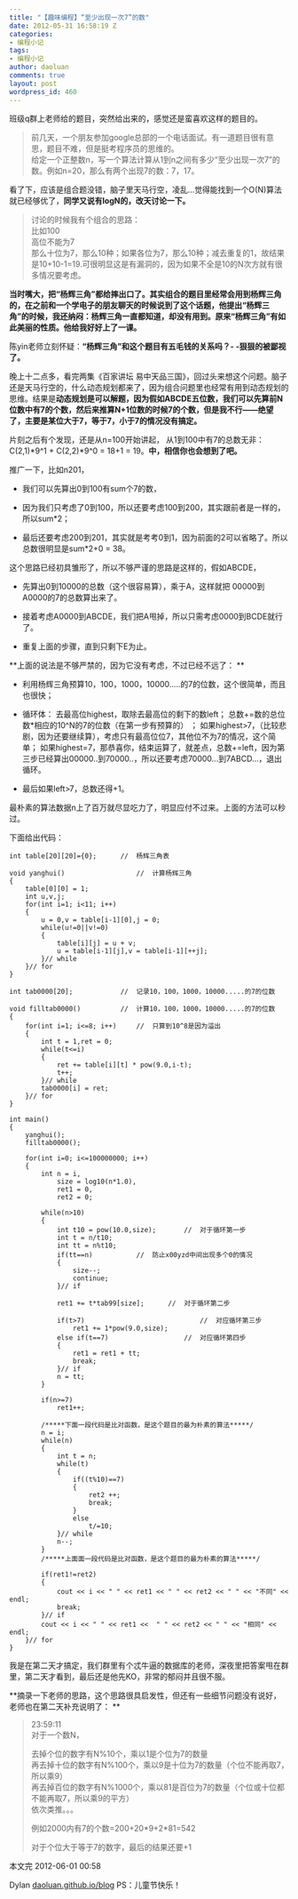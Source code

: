 ```yaml
---
title: "【趣味编程】“至少出现一次7”的数"
date: 2012-05-31 16:58:19 Z
categories:
- 编程小记
tags:
- 编程小记
author: daoluan
comments: true
layout: post
wordpress_id: 460
---
```


班级q群上老师给的题目，突然给出来的，感觉还是蛮喜欢这样的题目的。


<blockquote><p>前几天，一个朋友参加google总部的一个电话面试。有一道题目很有意思，题目不难，但是挺考程序员的思维的。<br>
给定一个正整数n，写一个算法计算从1到n之间有多少“至少出现一次7”的数。例如n=20，那么有两个出现7的数：7，17。</p></blockquote>


<!-- more -->

看了下，应该是组合题没错，脑子里天马行空，凌乱...觉得能找到一个O(N)算法就已经够优了，**同学又说有logN的，改天讨论一下。**


<blockquote><p>讨论的时候我有个组合的思路：<br>
比如100<br>
高位不能为7<br>
那么十位为7，那么10种；如果各位为7，那么10种；减去重复的1，故结果是10+10-1=19.可很明显这是有漏洞的，因为如果不全是10的N次方就有很多情况要考虑。</p></blockquote>


**当时嘴大，把“杨辉三角”都给摔出口了。其实组合的题目里经常会用到杨辉三角的，在之前和一个学电子的朋友聊天的时候说到了这个话题，他提出“杨辉三角”的时候，我还纳闷：杨辉三角一直都知道，却没有用到。原来“杨辉三角”有如此美丽的性质。他给我好好上了一课。**

陈yin老师立刻怀疑：**“杨辉三角”和这个题目有五毛钱的关系吗？- -狠狠的被鄙视了。**

晚上十二点多，看完两集《百家讲坛 易中天品三国》，回过头来想这个问题。脑子还是天马行空的，什么动态规划都来了，因为组合问题里也经常有用到动态规划的思维。结果是**动态规划是可以解题，因为假如ABCDE五位数，我们可以先算前N位数中有7的个数，然后来推算N+1位数的时候7的个数，但是我不行——绝望了，主要是某位大于7，等于7，小于7的情况没有搞定。**

片刻之后有个发现，还是从n=100开始讲起，
从1到100中有7的总数无非：C(2,1)*9^1 + C(2,2)*9^0 = 18+1 = 19。**中，相信你也会想到了吧。**

推广一下，比如n201，




  * 我们可以先算出0到100有sum个7的数，


  * 因为我们只考虑了0到100，所以还要考虑100到200，其实跟前者是一样的，所以sum*2；


  * 最后还要考虑200到201，其实就是考考0到1，因为前面的2可以省略了。所以总数很明显是sum*2+0 = 38。


这个思路已经初具雏形了，所以不够严谨的思路是这样的，假如ABCDE，


  * 先算出0到10000的总数（这个很容易算），乘于A，这样就把 00000到A0000的7的总数算出来了。


  * 接着考虑A0000到ABCDE，我们把A甩掉，所以只需考虑0000到BCDE就行了。


  * 重复上面的步骤，直到只剩下E为止。


**上面的说法是不够严禁的，因为它没有考虑，不过已经不远了： **




  * 利用杨辉三角预算10，100，1000，10000.....的7的位数，这个很简单，而且也很快；


  * 循环体：
去最高位highest，取除去最高位的剩下的数left；
总数+=数的总位数*相应的10^N的7的位数（在第一步有预算的） ；
如果highest>7，（比较悲剧，因为还要继续算），考虑只有最高位位7，其他位不为7的情况，这个简单；
如果highest=7，那恭喜你，结束运算了，就差点，总数+=left，因为第三步已经算出00000..到70000..，所以还要考虑70000...到7ABCD...，退出循环。


  * 最后如果left>7，总数还得+1。


最朴素的算法数据n上了百万就尽显吃力了，明显应付不过来。上面的方法可以秒过。

下面给出代码：


    int table[20][20]={0};		//	杨辉三角表

    void yanghui()					//	计算杨辉三角
    {
    	table[0][0] = 1;
    	int u,v,j;
    	for(int i=1; i<11; i++)
    	{
    		u = 0,v = table[i-1][0],j = 0;
    		while(u!=0||v!=0)
    		{
    			table[i][j] = u + v;
    			u = table[i-1][j],v = table[i-1][++j];
    		}// while
    	}// for
    }

    int tab0000[20];			//	记录10，100，1000，10000.....的7的位数

    void filltab0000()			//	计算10，100，1000，10000.....的7的位数
    {
    	for(int i=1; i<=8; i++)		//	只算到10^8是因为溢出
    	{
    		int t = 1,ret = 0;
    		while(t<=i)
    		{
    			ret += table[i][t] * pow(9.0,i-t);
    			t++;
    		}// while
    		tab0000[i] = ret;
    	}// for
    }

    int main()
    {
    	yanghui();
    	filltab0000();

    	for(int i=0; i<=100000000; i++)
    	{
    		int n = i,
    			size = log10(n*1.0),
    			ret1 = 0,
    			ret2 = 0;

    		while(n>10)
    		{
    			int t10 = pow(10.0,size);		//	对于循环第一步
    			int t = n/t10;
    			int tt = n%t10;
    			if(tt==n)			//	防止x00yzd中间出现多个0的情况
    			{
    				size--;
    				continue;
    			}// if

    			ret1 += t*tab99[size];		//	对于循环第二步

    			if(t>7)								//	对应循环第三步
    				ret1 += 1*pow(9.0,size);
    			else if(t==7)					//	对应循环第四步
    			{
    				ret1 = ret1 + tt;
    				break;
    			}// if
    			n = tt;
    		}

    		if(n>=7)
    			ret1++;

    		/*****下面一段代码是比对函数，是这个题目的最为朴素的算法*****/
    		n = i;
    		while(n)
    		{
    			int t = n;
    			while(t)
    			{
    				if((t%10)==7)
    				{
    					ret2 ++;
    					break;
    				}
    				else
    					t/=10;
    			}// while
    			n--;
    		}
    		/*****上面面一段代码是比对函数，是这个题目的最为朴素的算法*****/

    		if(ret1!=ret2)
    		{
    			cout << i << " " << ret1 << " " << ret2 << " " << "不同" << endl;
    			break;
    		}// if
    		cout << i << " " << ret1 <<  " " << ret2 << " " << "相同" << endl;
    	}// for
    }


我是在第二天才搞定，我们群里有个忒牛逼的数据库的老师，深夜里把答案甩在群里，第二天才看到，最后还是他先KO，非常的郁闷并且很不服。

**摘录一下老师的思路，这个思路很具启发性，但还有一些细节问题没有说好，老师也在第二天补充说明了： **


<blockquote><p>23:59:11<br>
对于一个数N，</p>
<p>去掉个位的数字有N%10个，乘以1是个位为7的数量<br>
再去掉十位的数字有N%100个，乘以9是十位为7的数量（个位不能再取7，所以乘9）<br>
再去掉百位的数字有N%1000个，乘以81是百位为7的数量（个位或十位都不能再取7，所以乘9的平方）<br>
依次类推。。。</p>
<p>例如2000内有7的个数=200+20*9+2*81=542</p>
<p>对于个位大于等于7的数字，最后的结果还要+1</p></blockquote>


本文完 2012-06-01 00:58

Dylan [daoluan.github.io/blog](http://daoluan.github.io/blog) PS：儿童节快乐！
